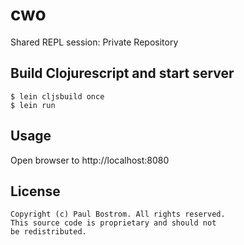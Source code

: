 # cwo

Shared REPL session: Private Repository

## Build Clojurescript and start server

    $ lein cljsbuild once
    $ lein run

## Usage

Open browser to http://localhost:8080

## License

    Copyright (c) Paul Bostrom. All rights reserved.
    This source code is proprietary and should not
    be redistributed.
